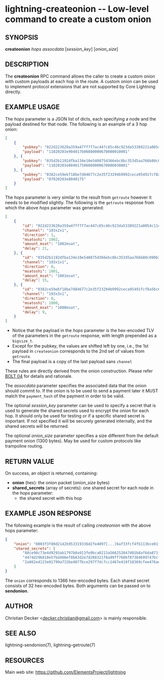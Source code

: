 lightning-createonion -- Low-level command to create a custom onion
===================================================================

SYNOPSIS
--------

**createonion** *hops* *assocdata* [*session\_key*] [*onion\_size*]

DESCRIPTION
-----------

The **createonion** RPC command allows the caller to create a custom onion
with custom payloads at each hop in the route. A custom onion can be used to
implement protocol extensions that are not supported by Core Lightning directly.


EXAMPLE USAGE
-------------

The *hops* parameter is a JSON list of dicts, each specifying a node and the
payload destined for that node. The following is an example of a 3 hop onion:

```json
[
	{
		"pubkey": "022d223620a359a47ff7f7ac447c85c46c923da53389221a0054c11c1e3ca31d59",
		"payload": "11020203e904017b06080000670000010001"
	}, {
		"pubkey": "035d2b1192dfba134e10e540875d366ebc8bc353d5aa766b80c090b39c3a5d885d",
		"payload": "11020203e804017506080000670000030001"
	}, {
		"pubkey": "0382ce59ebf18be7d84677c2e35f23294b9992ceca95491fcf8a56c6cb2d9de199",
		"payload": "07020203e8040175"
	}
]
```

The *hops* parameter is very similar to the result from `getroute` however it
needs to be modified slightly. The following is the `getroute` response from
which the above *hops* parameter was generated:

```json
[
	{
		"id": "022d223620a359a47ff7f7ac447c85c46c923da53389221a0054c11c1e3ca31d59",
		"channel": "103x2x1",
		"direction": 1,
		"msatoshi": 1002,
		"amount_msat": "1002msat",
		"delay": 21,
	}, {
		"id": "035d2b1192dfba134e10e540875d366ebc8bc353d5aa766b80c090b39c3a5d885d",
		"channel": "103x1x1",
		"direction": 0,
		"msatoshi": 1001,
		"amount_msat": "1001msat",
		"delay": 15,
	}, {
		"id": "0382ce59ebf18be7d84677c2e35f23294b9992ceca95491fcf8a56c6cb2d9de199",
		"channel": "103x3x1",
		"direction": 0,
		"msatoshi": 1000,
		"amount_msat": "1000msat",
		"delay": 9,
	}
]
```

 - Notice that the payload in the *hops* parameter is the hex-encoded TLV
   of the parameters in the `getroute` response, with length prepended as a `bigsize_t`.
 - Except for the pubkey, the values are shifted left by one, i.e., the 1st
   payload in `createonion` corresponds to the 2nd set of values from `getroute`.
 - The final payload is a copy of the last payload sans `channel`

These rules are directly derived from the onion construction. Please refer
[BOLT 04](https://github.com/lightning/bolts/blob/master/04-onion-routing.md) for details and rationale.

The *assocdata* parameter specifies the associated data that the onion should
commit to. If the onion is to be used to send a payment later it MUST match
the `payment_hash` of the payment in order to be valid.

The optional *session\_key* parameter can be used to specify a secret that is
used to generate the shared secrets used to encrypt the onion for each hop. It
should only be used for testing or if a specific shared secret is
important. If not specified it will be securely generated internally, and the
shared secrets will be returned.

The optional *onion\_size* parameter specifies a size different from the default
payment onion (1300 bytes). May be used for custom protocols like trampoline
routing.

RETURN VALUE
------------

[comment]: # (GENERATE-FROM-SCHEMA-START)
On success, an object is returned, containing:

- **onion** (hex): the onion packet (*onion\_size* bytes)
- **shared\_secrets** (array of secrets): one shared secret for each node in the *hops* parameter:
  - the shared secret with this hop

[comment]: # (GENERATE-FROM-SCHEMA-END)

EXAMPLE JSON RESPONSE
---------------------

The following example is the result of calling *createonion* with the
above hops parameter:

```json
{
	"onion": "0003f3f80d2142b953319336d2fe4097[...]6af33fcf4fb113bce01f56dd62248a9e5fcbbfba35c",
	"shared_secrets": [
		"88ce98c73e4d9293ab1797b0a913fe9bca0213a566252047d01b8af6da871f3e",
		"4474d296810e57bd460ef8b83d2e7d288321f8a99ff7686f87384699747bcfc4",
		"2a862e4123e01799a732be487fbce297f7dc7cc1467e410f18369cfee476adc2"
	]
}
```

The `onion` corresponds to 1366 hex-encoded bytes. Each shared secret consists
of 32 hex-encoded bytes. Both arguments can be passed on to **sendonion**.

AUTHOR
------

Christian Decker <<decker.christian@gmail.com>> is mainly responsible.

SEE ALSO
--------

lightning-sendonion(7), lightning-getroute(7)

RESOURCES
---------

Main web site: <https://github.com/ElementsProject/lightning>

[comment]: # ( SHA256STAMP:08d376f24ca65df41645bd82fa8c8d19fa8610fb5e41f252f001845334b68fbb)
